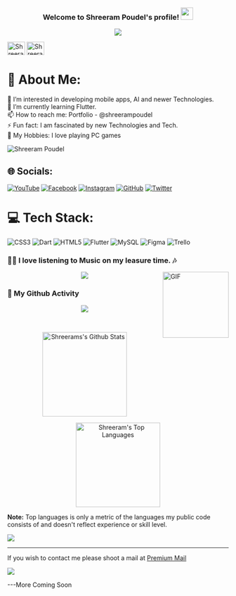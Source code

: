 

<h3 align="center">
  Welcome to Shreeram Poudel's profile!
  <img src="https://media.giphy.com/media/hvRJCLFzcasrR4ia7z/giphy.gif" width="28">
</h3>
<p align="center">
  <a href="https://github.com/shreerampoudel"><img src="https://readme-typing-svg.herokuapp.com?size=21&center=true&vCenter=true&width=440&height=45&lines=A+learner%2C+and+maker.;A+flutter+Developer.;Student+of+Computer+Science+and+Information+Technology"></a>
</p>

<p align="center">

<a href="https://linkedin.com/in/shreerampoudel" target="blank"><img align="center" src="https://raw.githubusercontent.com/rahuldkjain/github-profile-readme-generator/master/src/images/icons/Social/linked-in-alt.svg" alt="Shreeram" height="30" width="40" /></a>
<a href="https://instagram.com/_imccr" target="blank"><img align="center" src="https://raw.githubusercontent.com/rahuldkjain/github-profile-readme-generator/master/src/images/icons/Social/instagram.svg" alt="Shreeram" height="30" width="40" /></a>
</p>

# 💫 About Me:
👀 I’m interested in developing mobile apps, AI and newer Technologies.<br>🌱 I’m currently learning Flutter.<br>📫 How to reach me: Portfolio - @shreerampoudel<br>⚡ Fun fact: I am fascinated by new Technologies and Tech.<br>🔫 My Hobbies: I love playing PC games


<p align="left"> <img src="https://komarev.com/ghpvc/?username=shreerampoudel&label=Profile Views&color=orange&style=flat-square" alt="Shreeram Poudel" /> </p>

## 🌐 Socials:
[![YouTube](https://img.shields.io/badge/YouTube-%23FF0000.svg?logo=YouTube&logoColor=white)](https://www.youtube.com/channel/UCWFampfu95pDiQImF53kIPQ) [![Facebook](https://img.shields.io/badge/Facebook-%231877F2.svg?logo=Facebook&logoColor=white)](https://www.facebook.com/imccrpdl/) [![Instagram](https://img.shields.io/badge/Instagram-%23E4405F.svg?logo=Instagram&logoColor=white)](https://www.instagram.com/_imccr/) [![GitHub](https://img.shields.io/badge/GitHub-%23181717.svg?logo=GitHub&logoColor=white)](https://github.com/shreerampoudel)
[![Twitter](https://img.shields.io/badge/Twitter-%231DA1F2.svg?logo=Twitter&logoColor=white)]() 


# 💻 Tech Stack:
![CSS3](https://img.shields.io/badge/css3-%231572B6.svg?style=for-the-badge&logo=css3&logoColor=white) ![Dart](https://img.shields.io/badge/dart-%230175C2.svg?style=for-the-badge&logo=dart&logoColor=white) ![HTML5](https://img.shields.io/badge/html5-%23E34F26.svg?style=for-the-badge&logo=html5&logoColor=white) ![Flutter](https://img.shields.io/badge/Flutter-%2302569B.svg?style=for-the-badge&logo=Flutter&logoColor=white) ![MySQL](https://img.shields.io/badge/mysql-%2300f.svg?style=for-the-badge&logo=mysql&logoColor=white) 	![Figma](https://img.shields.io/badge/figma-%23F24E1E.svg?style=for-the-badge&logo=figma&logoColor=white) ![Trello](https://img.shields.io/badge/Trello-%23026AA7.svg?style=for-the-badge&logo=Trello&logoColor=white) 

### 👨‍💻 I love listening to Music on my leasure time. 🎶

<a href="https://open.spotify.com/user/3153pddmiiszilggibjjbk5iaxpa" target="_blank"><img align="right" alt="GIF" height="150px" src="https://media.giphy.com/media/J5B1Y8QZnzXXbLQIBu/giphy.gif" /></a>

<p align="center">
  <a href="https://open.spotify.com/user/3153pddmiiszilggibjjbk5iaxpa" target="_blank"><img src="https://spotify.bikram.io/api?theme=dark&rainbow=true" /></a>
</p>

### 👨 My Github Activity


<p align="center">
  <img src="https://github-readme-streak-stats.herokuapp.com/?user=shreerampoudel&theme=algolia&hide_border=true" />
</p>
<br/>
<p align="center">
    <img  alt="Shreerams's Github Stats" src="https://denvercoder1-github-readme-stats.vercel.app/api/?username=shreerampoudel&show_icons=true&count_private=true&theme=algolia&hide_border=true" height="192px"/>
</p>
<p align="center">
    <img alt="Shreeram's Top Languages" src="https://github-readme-stats.vercel.app/api/top-langs/?username=shreerampoudel&langs_count=8&layout=compact&theme=algolia&hide_border=true" height="192px"/>
</p>
  
<b>Note:</b> Top languages is only a metric of the languages my public code consists of and doesn't reflect experience or skill level.


![](https://activity-graph.herokuapp.com/graph?username=shreerampoudel&custom_title=Shreeram%27s%20Contribution%20Graph&theme=react-dark)

<hr>




If you wish to contact me please shoot a mail at  [Premium Mail](mailto:ccrpoudelalt@gmail.com)


![](assets/bottom_header.svg)




---More Coming Soon

